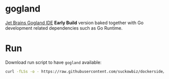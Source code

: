 # gogland

[Jet Brains Gogland IDE](https://www.jetbrains.com/go/) **Early Build** version baked together with Go development related dependencies such as Go Runtime.

# Run

Download run script to have `gogland` available:

```bash
curl -fLSs -o - https://raw.githubusercontent.com/suckowbiz/dockerside/master/gogland/gogland > /var/tmp/gogland && sudo mv /var/tmp/gogland /usr/local/bin/ && sudo chmod +x /usr/local/bin/gogland
```

